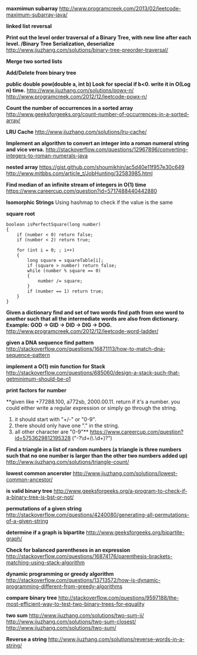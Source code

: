 **maxmimun subarray**
http://www.programcreek.com/2013/02/leetcode-maximum-subarray-java/

**linked list reversal**


**Print out the level order traversal of a Binary Tree, with new line after each level.  /Binary Tree Serialization, deserialize**
http://www.jiuzhang.com/solutions/binary-tree-preorder-traversal/

**Merge two sorted lists**


**Add/Delete from binary tree**

**public double pow(double a, int b) Look for special if b<0. write it in O(Log n) time.**
http://www.jiuzhang.com/solutions/powx-n/
http://www.programcreek.com/2012/12/leetcode-powx-n/


**Count the number of occurrences in a sorted array**
http://www.geeksforgeeks.org/count-number-of-occurrences-in-a-sorted-array/

**LRU Cache**
http://www.jiuzhang.com/solutions/lru-cache/

**Implement an algorithm to convert an integer into a roman numeral string and vice versa.**
http://stackoverflow.com/questions/12967896/converting-integers-to-roman-numerals-java

**nested array**
https://gist.github.com/shoumikhin/ac5d40e11f957e30c649
http://www.mitbbs.com/article_t/JobHunting/32583985.html

**Find median of an infinite stream of integers in O(1) time**
https://www.careercup.com/question?id=5717488440442880

**Isomorphic Strings**
Using hashmap to check if the value is the same


**square root**
```
boolean isPerfectSquare(long number)
{
    if (number < 0) return false;
    if (number < 2) return true;

    for (int i = 0; ; i++)
    {
        long square = squareTable[i];
        if (square > number) return false;
        while (number % square == 0)
        {
            number /= square;
        }
        if (number == 1) return true;
    }
}
```
**Given a dictionary find and set of two words find path from one word to another such that all the intermediate words are also from dictionary.
 Example: GOD -> GID -> DID -> DIG -> DOG.**
http://www.programcreek.com/2012/12/leetcode-word-ladder/

**given a DNA sequence find pattern**
http://stackoverflow.com/questions/16871113/how-to-match-dna-sequence-pattern

**implement a O(1) min function for Stack** 
http://stackoverflow.com/questions/685060/design-a-stack-such-that-getminimum-should-be-o1

**print factors for number**

**given like +77288.100, a772sb, 2000.00.11.
return if it's a number.
you could either write a regular expression or simply go through the string.
1. it should start with "+/-" or "0-9".
2. there should only have one "." in the string.
3. all other character are "0-9"**
https://www.careercup.com/question?id=5753629812195328
("-?\\d+(\\.\\d+)?")

**Find a triangle in a list of random numbers (a triangle is three numbers such that no one number is larger than the other two numbers added up)**
http://www.jiuzhang.com/solutions/triangle-count/

**lowest common ancerster**
http://www.jiuzhang.com/solutions/lowest-common-ancestor/

**is valid binary tree**
http://www.geeksforgeeks.org/a-program-to-check-if-a-binary-tree-is-bst-or-not/

**permutations of a given string**
http://stackoverflow.com/questions/4240080/generating-all-permutations-of-a-given-string

**determine if a graph is bipartite** 
http://www.geeksforgeeks.org/bipartite-graph/

**Check for balanced parentheses in an expression**
http://stackoverflow.com/questions/16874176/parenthesis-brackets-matching-using-stack-algorithm

**dynamic programming or greedy algorithm**
http://stackoverflow.com/questions/13713572/how-is-dynamic-programming-different-from-greedy-algorithms

**compare binary tree**
http://stackoverflow.com/questions/9597188/the-most-efficient-way-to-test-two-binary-trees-for-equality

**two sum**
http://www.jiuzhang.com/solutions/two-sum-ii/
http://www.jiuzhang.com/solutions/two-sum-closest/
http://www.jiuzhang.com/solutions/two-sum/

**Reverse a string**
http://www.jiuzhang.com/solutions/reverse-words-in-a-string/

